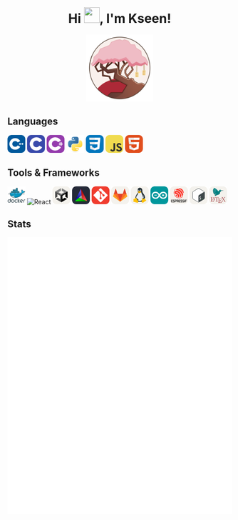 <img src="https://komarev.com/ghpvc/?username=Kseen715&style=flat-square&color=blue" alt=""/>
<h1 align="center">Hi <img height="35px" src="https://raw.githubusercontent.com/MartinHeinz/MartinHeinz/master/wave.gif" width="35px">, I'm Kseen!</h1>
<p align="center">
  <img src="https://github.com/Kseen715/imgs/blob/main/sakura_kharune.png" title="Logo" alt="Logo" width="150" height="150"/>
</p>

## Languages
<div>
  <img src= "https://github.com/Jirafey/Jirafey/raw/main/images/CPP.svg" title="CPP" alt="CPP" width="40" height="40"/>
  <img src= "https://github.com/Jirafey/Jirafey/raw/main/images/C.svg" title="C" alt="C" width="40" height="40"/>
  <img src= "https://github.com/Jirafey/Jirafey/raw/main/images/CS.svg" title="C#" alt="C#" width="40" height="40"/>
  <img src= "https://raw.githubusercontent.com/devicons/devicon/master/icons/python/python-original.svg" title="Python" alt="Python" width="40" height="40"/>
  <img src= "https://github.com/Jirafey/Jirafey/blob/main/images/CSS.svg" title="CSS" alt="CSS" width="40" height="40"/>
  <img src= "https://github.com/Jirafey/Jirafey/blob/main/images/JavaScript.svg" title="JavaScript" alt="JavaScript" width="40" height="40"/>
  <img src= "https://github.com/Jirafey/Jirafey/blob/main/images/HTML.svg" title="HTML" alt="HTML" width="40" height="40"/>
  
</div>

## Tools & Frameworks
<div>
  <img src= "https://raw.githubusercontent.com/devicons/devicon/master/icons/docker/docker-original-wordmark.svg" title="Docker" alt="Docker" width="40" height="40"/>
  
  <img src= "https://upload.wikimedia.org/wikipedia/commons/a/a7/React-icon.svg" title="React" alt="React" width="40" height="40"/>
  
  <img src= "https://github.com/Jirafey/Jirafey/blob/main/images/Unity-Light.svg" title="Unity" alt="Unity" width="40" height="40"/>
  <img src="https://github.com/Jirafey/Jirafey/blob/main/images/CMake-Dark.svg" title="Cmake" alt="Cmake" width="40" height="40"/>
  
  <img src="https://github.com/Jirafey/Jirafey/blob/main/images/Git.svg" title="Git" alt="Git" width="40" height="40"/>
  <img src="https://github.com/Jirafey/Jirafey/blob/main/images/GitLab-Light.svg" title="GitLab" alt="GitLab" width="40" height="40"/>
  
  <img src= "https://github.com/Jirafey/Jirafey/raw/main/images/Linux-Light.svg" title="Linux" alt="Linux" width="40" height="40"/>
  <img src= "https://github.com/Jirafey/Jirafey/blob/main/images/Arduino.svg" title="Arduino" alt="Arduino" width="40" height="40"/> 
  <img src= "https://github.com/Kseen715/imgs/blob/main/profile/espressif-light.png" title="ESP boards" alt="ESP boards" width="40" height="40"/> 

  
  <img src= "https://github.com/Jirafey/Jirafey/blob/main/images/Bash-Light.svg" title="Bash" alt="Bash" width="40" height="40"/>
  <img src= "https://github.com/Jirafey/Jirafey/blob/main/images/LaTeX-Light.svg" title="LaTeX" alt="LaTeX" width="40" height="40"/>
</div>

## Stats
<img align="center" src="/github-metrics.svg" alt="Metrics">
